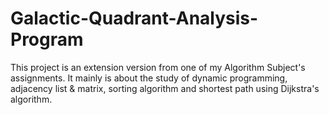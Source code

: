 # Galactic-Quadrant-Analysis-Program
This project is an extension version from one of my Algorithm Subject's assignments. It mainly is about the study of dynamic programming, adjacency list &amp; matrix, sorting algorithm and shortest path using Dijkstra's algorithm.
